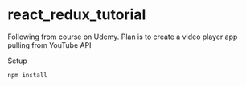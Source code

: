 # react_redux_tutorial

Following from course on Udemy. Plan is to create a video player app pulling from YouTube API

Setup
```
npm install
```
